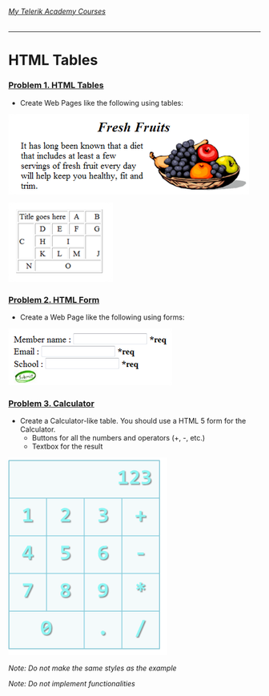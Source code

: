###### [My Telerik Academy Courses](https://github.com/nikolovdeyan/TelerikAcademy) 
-------------------------------------

HTML Tables
===========

### [Problem 1. HTML Tables](./Problem_1.HTML_Tables)
*	Create Web Pages like the following using tables:

![picture1](./Problem_1.HTML_Tables/resources/task1-1.png)

![picture2](./Problem_1.HTML_Tables/resources/task1-2.png)

### [Problem 2. HTML Form](./Problem_2.HTML_Form)
*	Create a Web Page like the following using forms:

![picture3](./Problem_2.HTML_Form/resources/task2.png)

### [Problem 3. Calculator](./Problem_3.Calculator)
*	Create a Calculator-like table. You should use a HTML 5 form for the Calculator.
	*	Buttons for all the numbers and operators (+, -, etc.)
	*	Textbox for the result
	
![picture4](./Problem_3.Calculator/resources/task3.png)

_Note: Do not make the same styles as the example_

_Note: Do not implement functionalities_